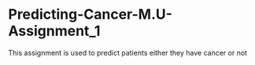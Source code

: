 # Predicting-Cancer-M.U-Assignment_1
This assignment is used to  predict patients either they have cancer or not

